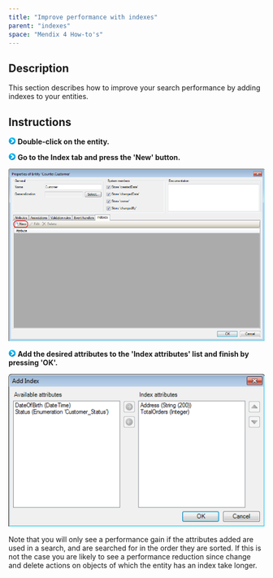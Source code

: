 ```yaml
---
title: "Improve performance with indexes"
parent: "indexes"
space: "Mendix 4 How-to's"
---
```

## Description

This section describes how to improve your search performance by adding indexes to your entities.

## Instructions

![](attachments/819203/917932.png) **Double-click on the entity.**

![](attachments/819203/917932.png) **Go to the Index tab and press the 'New' button.**

![](attachments/2621531/2752549.png)

![](attachments/819203/917932.png) **Add the desired attributes to the 'Index attributes' list and finish by pressing 'OK'.**

![](attachments/2621531/2752546.png)

Note that you will only see a performance gain if the attributes added are used in a search, and are searched for in the order they are sorted. If this is not the case you are likely to see a performance reduction since change and delete actions on objects of which the entity has an index take longer.
